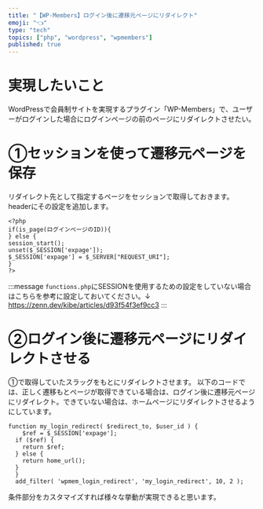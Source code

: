 ```yaml
---
title: "【WP-Members】ログイン後に遷移元ページにリダイレクト"
emoji: "👈"
type: "tech"
topics: ["php", "wordpress", "wpmembers"]
published: true
---
```


# 実現したいこと
WordPressで会員制サイトを実現するプラグイン「WP-Members」で、ユーザーがログインした場合にログインページの前のページにリダイレクトさせたい。

# ①セッションを使って遷移元ページを保存
リダイレクト先として指定するページをセッションで取得しておきます。
headerにその設定を追加します。

```php:header.php
<?php  
if(is_page(ログインページのID)){
} else {
session_start();
unset($_SESSION['expage']);
$_SESSION['expage'] = $_SERVER["REQUEST_URI"];
}
?>
```

:::message
`functions.php`にSESSIONを使用するための設定をしていない場合はこちらを参考に設定しておいてください。↓
https://zenn.dev/kibe/articles/d93f54f3ef9cc3
:::

# ②ログイン後に遷移元ページにリダイレクトさせる
①で取得していたスラッグをもとにリダイレクトさせます。
以下のコードでは、正しく遷移もとページが取得できている場合は、ログイン後に遷移元ページにリダイレクト。できていない場合は、ホームページにリダイレクトさせるようにしています。

```php:functions.php
function my_login_redirect( $redirect_to, $user_id ) {
	$ref = $_SESSION['expage'];
  if ($ref) {
	return $ref;
  } else {
	return home_url();
  }
  }
  add_filter( 'wpmem_login_redirect', 'my_login_redirect', 10, 2 );
```

条件部分をカスタマイズすれば様々な挙動が実現できると思います。